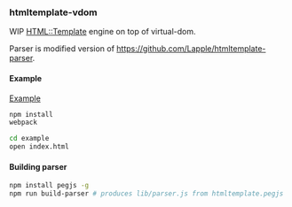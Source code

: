 ### htmltemplate-vdom

WIP [HTML::Template](http://search.cpan.org/~samtregar/HTML-Template/Template.pm) engine on top of virtual-dom.

Parser is modified version of https://github.com/Lapple/htmltemplate-parser.

#### Example

[Example](example/index.html)

```bash
npm install
webpack

cd example
open index.html
```

#### Building parser

```bash
npm install pegjs -g
npm run build-parser # produces lib/parser.js from htmltemplate.pegjs
```
